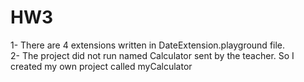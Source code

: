 # HW3

1- There are 4 extensions written in DateExtension.playground file.  
2- The project did not run named Calculator sent by the teacher. So I created my own project called myCalculator
